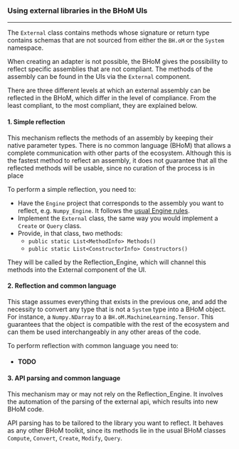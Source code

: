 ### Using external libraries in the BHoM UIs
---

The `External` class contains methods whose signature or return type contains schemas that are not sourced from either the `BH.oM` or the `System` namespace.

When creating an adapter is not possible, the BHoM gives the possibility to reflect specific assemblies that are not compliant.
The methods of the assembly can be found in the UIs via the `External` component.

There are three different levels at which an external assembly can be reflected in the BHoM, which differ in the level of compliance. From the least compliant, to the most compliant, they are explained below.

#### 1. Simple reflection
This mechanism reflects the methods of an assembly by keeping their native parameter types.
There is no common language (BHoM) that allows a complete communication with other parts of the ecosystem.
Although this is the fastest method to reflect an assembly, it does not guarantee that all the reflected methods will be usable, since no curation of the process is in place

To perform a simple reflection, you need to:
- Have the `Engine` project that corresponds to the assembly you want to reflect, e.g. `Numpy_Engine`. It follows the [usual Engine rules](../../BHoM_Engine/index.md).
- Implement the `External` class, the same way you would implement a `Create` or `Query` class.
- Provide, in that class, two methods:
  - `public static List<MethodInfo> Methods()`
  - `public static List<ConstructorInfo> Constructors()`

They will be called by the Reflection_Engine, which will channel this methods into the External component of the UI.


#### 2. Reflection and common language
This stage assumes everything that exists in the previous one, and add the necessity to convert any type that is not a `System` type into a BHoM object. For instance, a `Numpy.NDarray` to a `BH.oM.MachineLearning.Tensor`. This guarantees that the object is compatible with the rest of the ecosystem and can them be used interchangeably in any other areas of the code.

To perform reflection with common language you need to:
- #### TODO


#### 3. API parsing and common language
This mechanism may or may not rely on the Reflection_Engine. It involves the automation of the parsing of the external api, which results into new BHoM code.

API parsing has to be tailored to the library you want to reflect.
It behaves as any other BHoM toolkit, since its methods lie in the usual BHoM classes `Compute`, `Convert`, `Create`, `Modify`, `Query`.